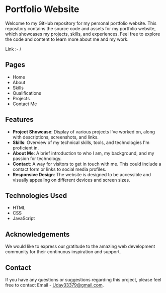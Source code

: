 # Portfolio Website
Welcome to my GitHub repository for my personal portfolio website. This repository contains the source code and assets for my portfolio website, which showcases my projects, skills, and experiences. Feel free to explore the code and content to learn more about me and my work.

Link :- /

## Pages
* Home
* About
* Skills 
* Qualifications 
* Projects
* Contact Me

## Features
* **Project Showcase**: Display of various projects I've worked on, along with descriptions, screenshots, and links.
* **Skills**: Overview of my technical skills, tools, and technologies I'm proficient in.
* **About Me**: A brief introduction to who I am, my background, and my passion for technology.
* **Contact**: A way for visitors to get in touch with me. This could include a contact form or links to social media profiles.
* **Responsive Design**: The website is designed to be accessible and visually appealing on different devices and screen sizes.

## Technologies Used

* HTML
* CSS
* JavaScript

## Acknowledgements

We would like to express our gratitude to the amazing web development community for their continuous inspiration and support.

## Contact

If you have any questions or suggestions regarding this project, please feel free to contact Email - Uday33379@gmail.com.

